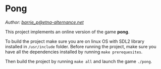 # Pong
*Author: barrie_p@etna-alternance.net*


This project implements an online version of the game **pong**.

To build the project make sure you are on linux OS with SDL2 library installed in `/usr/include` folder.
Before running the project, make sure you have all the dependencies installed by running `make prerequesites`. 

Then build the project by running `make all` and launch the game `./pong`.
